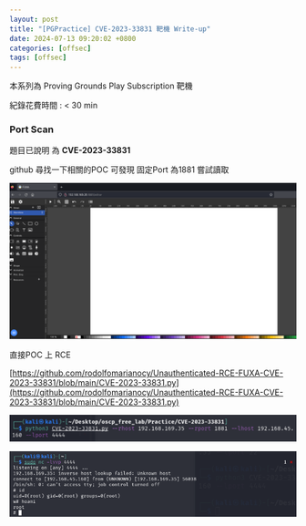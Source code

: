 ```yaml
---
layout: post
title: "[PGPractice] CVE-2023-33831 靶機 Write-up"
date: 2024-07-13 09:20:02 +0800
categories: [offsec]
tags: [offsec]
---
```


本系列為 Proving Grounds Play Subscription 靶機

紀錄花費時間 : < 30 min

### Port Scan

題目已說明 為 **CVE-2023-33831**

github 尋找一下相關的POC 可發現 固定Port 為1881 嘗試讀取

![](../static/img/2024-07-13/0.png)

直接POC 上 RCE

[https://github.com/rodolfomarianocy/Unauthenticated-RCE-FUXA-CVE-2023-33831/blob/main/CVE-2023-33831.py](https://github.com/rodolfomarianocy/Unauthenticated-RCE-FUXA-CVE-2023-33831/blob/main/CVE-2023-33831.py)

![](../static/img/2024-07-13/1.png)

![](../static/img/2024-07-13/2.png)
